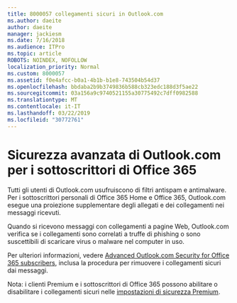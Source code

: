 ```yaml
---
title: 8000057 collegamenti sicuri in Outlook.com
ms.author: daeite
author: daeite
manager: jackiesm
ms.date: 7/16/2018
ms.audience: ITPro
ms.topic: article
ROBOTS: NOINDEX, NOFOLLOW
localization_priority: Normal
ms.custom: 8000057
ms.assetid: f0e4afcc-b0a1-4b1b-b1e8-743504b54d37
ms.openlocfilehash: bbdaba2b9b3749836b588cb323edc188d3f5ae22
ms.sourcegitcommit: 03a156a9c9740521155a30775492c7dff0982588
ms.translationtype: MT
ms.contentlocale: it-IT
ms.lasthandoff: 03/22/2019
ms.locfileid: "30772761"
---
```

# <a name="advanced-outlookcom-security-for-office-365-subscribers"></a>Sicurezza avanzata di Outlook.com per i sottoscrittori di Office 365

Tutti gli utenti di Outlook.com usufruiscono di filtri antispam e antimalware. Per i sottoscrittori personali di Office 365 Home e Office 365, Outlook.com esegue una proiezione supplementare degli allegati e dei collegamenti nei messaggi ricevuti.
  
Quando si ricevono messaggi con collegamenti a pagine Web, Outlook.com verifica se i collegamenti sono correlati a truffe di phishing o sono suscettibili di scaricare virus o malware nel computer in uso.
  
Per ulteriori informazioni, vedere [Advanced Outlook.com Security for Office 365 subscribers](https://go.microsoft.com/fwlink/p/?linkid=2006140), inclusa la procedura per rimuovere i collegamenti sicuri dai messaggi.
  
Nota: i clienti Premium e i sottoscrittori di Office 365 possono abilitare o disabilitare i collegamenti sicuri nelle [impostazioni di sicurezza Premium](https://outlook.live.com/mail/options/premium/security).